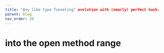 ```yaml
---
title: "Any like type Tunneling" evolution with (nearly) perfect hash.
parent: blog
nav_order: 20
---
```


# into the open method range


